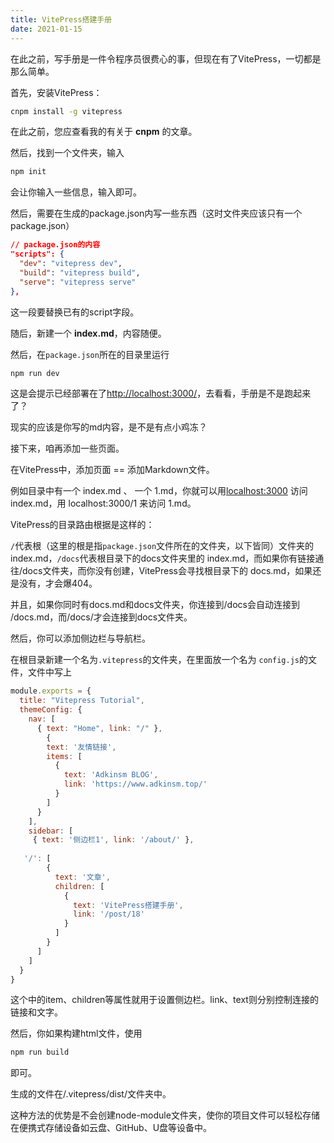 ```yaml
---
title: VitePress搭建手册
date: 2021-01-15
---
```


在此之前，写手册是一件令程序员很费心的事，但现在有了VitePress，一切都是那么简单。

首先，安装VitePress：

```sh
cnpm install -g vitepress
```

在此之前，您应查看我的有关于 **cnpm** 的文章。

然后，找到一个文件夹，输入

```sh
npm init
```

会让你输入一些信息，输入即可。

然后，需要在生成的package.json内写一些东西（这时文件夹应该只有一个package.json）

```json
// package.json的内容
"scripts": {
  "dev": "vitepress dev",
  "build": "vitepress build",
  "serve": "vitepress serve"
},

```

这一段要替换已有的script字段。

随后，新建一个 **index.md**，内容随便。

然后，在`package.json`所在的目录里运行

```sh
npm run dev
```

这是会提示已经部署在了<http://localhost:3000/>，去看看，手册是不是跑起来了？

现实的应该是你写的md内容，是不是有点小鸡冻？

接下来，咱再添加一些页面。

在VitePress中，添加页面 == 添加Markdown文件。

例如目录中有一个 index.md 、 一个 1.md，你就可以用<localhost:3000> 访问 index.md，用  localhost:3000/1 来访问 1.md。

VitePress的目录路由根据是这样的：

`/`代表根（这里的根是指`package.json`文件所在的文件夹，以下皆同）文件夹的 index.md，`/docs`代表根目录下的docs文件夹里的 index.md，而如果你有链接通往/docs文件夹，而你没有创建，VitePress会寻找根目录下的 docs.md，如果还是没有，才会爆404。

并且，如果你同时有docs.md和docs文件夹，你连接到/docs会自动连接到 /docs.md，而/docs/才会连接到docs文件夹。

然后，你可以添加侧边栏与导航栏。

在根目录新建一个名为`.vitepress`的文件夹，在里面放一个名为 `config.js`的文件，文件中写上

```js
module.exports = {
  title: "Vitepress Tutorial", 
  themeConfig: {
    nav: [
      { text: "Home", link: "/" },
        {
        text: '友情链接',
        items: [
          {
            text: 'Adkinsm BLOG',
            link: 'https://www.adkinsm.top/'
          }
        ]
      }
    ],
    sidebar: [
     { text: '侧边栏1', link: '/about/' },
        
   '/': [
        {
          text: '文章',
          children: [
            {
              text: 'VitePress搭建手册',
              link: '/post/18'
            }
          ]
        }
      ]
    ]
  }
}
```

这个中的item、children等属性就用于设置侧边栏。link、text则分别控制连接的链接和文字。

然后，你如果构建html文件，使用

```sh
npm run build
```

即可。

生成的文件在/.vitepress/dist/文件夹中。

这种方法的优势是不会创建node-module文件夹，使你的项目文件可以轻松存储在便携式存储设备如云盘、GitHub、U盘等设备中。